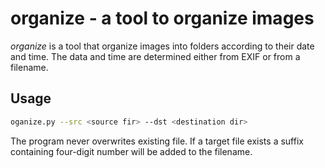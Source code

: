 # organize - a tool to organize images

*organize* is a tool that organize images into folders according to their date and time. The data
and time are determined either from EXIF or from a filename.

## Usage

```bash
oganize.py --src <source fir> --dst <destination dir>
```

The program never overwrites existing file. If a target file exists a suffix containing four-digit
number will be added to the filename.
